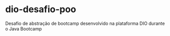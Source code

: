 # dio-desafio-poo
Desafio de abstração de bootcamp desenvolvido na plataforma DIO durante o Java Bootcamp
